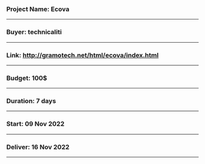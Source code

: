 ### Project Name: Ecova
---
### Buyer: technicaliti
---
### Link: http://gramotech.net/html/ecova/index.html
---
### Budget: 100$
---
### Duration: 7 days
---
### Start: 09 Nov 2022
---
### Deliver: 16 Nov 2022
---
